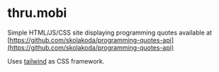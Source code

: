 # thru.mobi

Simple HTML/JS/CSS site displaying programming quotes available at [https://github.com/skolakoda/programming-quotes-api](https://github.com/skolakoda/programming-quotes-api)

Uses [tailwind](https://www.tailwindcss.com) as CSS framework.
